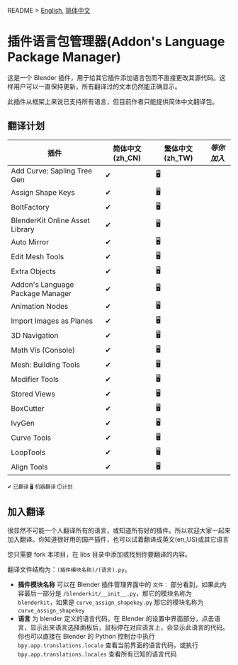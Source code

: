 README > [English](readme_en.md),  [简体中文](readme.md)

# 插件语言包管理器(Addon's Language Package Manager)

这是一个 Blender 插件，用于给其它插件添加语言包而不直接更改其源代码。这样用户可以一直保持更新，所有翻译过的文本仍然能正确显示。

此插件从框架上来说已支持所有语言，但目前作者只能提供简体中文翻译包。

## 翻译计划

|插件|简体中文(zh_CN)|繁体中文(zh_TW)|*等你加入*|
|-|-|-|-
|Add Curve: Sapling Tree Gen|✔|🖥
|Assign Shape Keys|✔|🖥
|BoltFactory|✔|🖥
|BlenderKit Online Asset Library|✔|🖥
|Auto Mirror|✔|🖥
|Edit Mesh Tools|✔|🖥
|Extra Objects|✔|🖥
|Addon's Language Package Manager|✔|🖥
|Animation Nodes|✔|🖥
|Import Images as Planes|✔|🖥
|3D Navigation|✔|🖥
|Math Vis (Console)|✔|🖥
|Mesh: Building Tools|✔|🖥
|Modifier Tools|✔|🖥
|Stored Views|✔|🖥
|BoxCutter|✔|🖥
|IvyGen|✔|🖥
|Curve Tools|✔|🖥
|LoopTools|✔|🖥
|Align Tools|✔|🖥
<small>✔ 已翻译 🖥 机器翻译 ⏱计划</small>

## 加入翻译
很显然不可能一个人翻译所有的语言，或知道所有好的插件。所以欢迎大家一起来加入翻译。你知道很好用的国产插件，也可以试着翻译成英文(en_US)或其它语言

您只需要 fork 本项目，在 libs 目录中添加或找到你要翻译的内容。

翻译文件结构为：`(插件模块名称)/(语言).py`。
* **插件模块名称** 可以在 Blender 插件管理界面中的 `文件：` 部分看到，如果此内容最后一部分是 `/blenderkit/__init__.py`，那它的模块名称为 `blenderkit`，如果是 `curve_assign_shapekey.py` 那它的模块名称为 `curve_assign_shapekey`
* **语言** 为 blender 定义的语言代码，在 Blender 的设置中界面部分，点击语言，显示出来语言选择面板后，鼠标停在对应语言上，会显示此语言的代码。你也可以直接在 Blender 的 Python 控制台中执行 `bpy.app.translations.locale` 查看当前界面的语言代码，或执行 `bpy.app.translations.locales` 查看所有已知的语言代码
